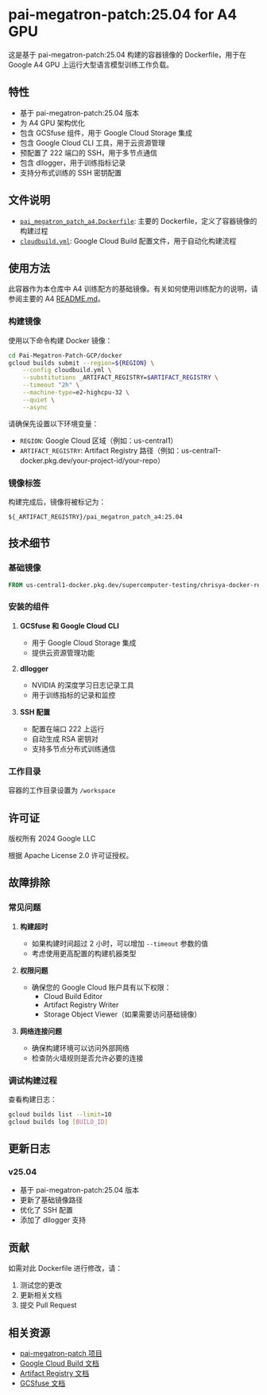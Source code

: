 # pai-megatron-patch:25.04 for A4 GPU

这是基于 pai-megatron-patch:25.04 构建的容器镜像的 Dockerfile，用于在 Google A4 GPU 上运行大型语言模型训练工作负载。

## 特性

- 基于 pai-megatron-patch:25.04 版本
- 为 A4 GPU 架构优化
- 包含 GCSfuse 组件，用于 Google Cloud Storage 集成
- 包含 Google Cloud CLI 工具，用于云资源管理
- 预配置了 222 端口的 SSH，用于多节点通信
- 包含 dllogger，用于训练指标记录
- 支持分布式训练的 SSH 密钥配置

## 文件说明

- [`pai_megatron_patch_a4.Dockerfile`](pai_megatron_patch_a4.Dockerfile): 主要的 Dockerfile，定义了容器镜像的构建过程
- [`cloudbuild.yml`](cloudbuild.yml): Google Cloud Build 配置文件，用于自动化构建流程

## 使用方法

此容器作为本仓库中 A4 训练配方的基础镜像。有关如何使用训练配方的说明，请参阅主要的 A4 [README.md](../../README.md)。

### 构建镜像

使用以下命令构建 Docker 镜像：

```bash
cd Pai-Megatron-Patch-GCP/docker
gcloud builds submit --region=${REGION} \
    --config cloudbuild.yml \
    --substitutions _ARTIFACT_REGISTRY=$ARTIFACT_REGISTRY \
    --timeout "2h" \
    --machine-type=e2-highcpu-32 \
    --quiet \
    --async
```

请确保先设置以下环境变量：
- `REGION`: Google Cloud 区域（例如：us-central1）
- `ARTIFACT_REGISTRY`: Artifact Registry 路径（例如：us-central1-docker.pkg.dev/your-project-id/your-repo）

### 镜像标签

构建完成后，镜像将被标记为：
```
${_ARTIFACT_REGISTRY}/pai_megatron_patch_a4:25.04
```

## 技术细节

### 基础镜像
```dockerfile
FROM us-central1-docker.pkg.dev/supercomputer-testing/chrisya-docker-repo-supercomputer-testing-uc1/pai-megatron-patch:25.04
```

### 安装的组件

1. **GCSfuse 和 Google Cloud CLI**
   - 用于 Google Cloud Storage 集成
   - 提供云资源管理功能

2. **dllogger**
   - NVIDIA 的深度学习日志记录工具
   - 用于训练指标的记录和监控

3. **SSH 配置**
   - 配置在端口 222 上运行
   - 自动生成 RSA 密钥对
   - 支持多节点分布式训练通信

### 工作目录
容器的工作目录设置为 `/workspace`

## 许可证

版权所有 2024 Google LLC

根据 Apache License 2.0 许可证授权。

## 故障排除

### 常见问题

1. **构建超时**
   - 如果构建时间超过 2 小时，可以增加 `--timeout` 参数的值
   - 考虑使用更高配置的构建机器类型

2. **权限问题**
   - 确保您的 Google Cloud 账户具有以下权限：
     - Cloud Build Editor
     - Artifact Registry Writer
     - Storage Object Viewer（如果需要访问基础镜像）

3. **网络连接问题**
   - 确保构建环境可以访问外部网络
   - 检查防火墙规则是否允许必要的连接

### 调试构建过程

查看构建日志：
```bash
gcloud builds list --limit=10
gcloud builds log [BUILD_ID]
```

## 更新日志

### v25.04
- 基于 pai-megatron-patch:25.04 版本
- 更新了基础镜像路径
- 优化了 SSH 配置
- 添加了 dllogger 支持

## 贡献

如需对此 Dockerfile 进行修改，请：

1. 测试您的更改
2. 更新相关文档
3. 提交 Pull Request

## 相关资源

- [pai-megatron-patch 项目](https://github.com/alibaba/Pai-Megatron-Patch)
- [Google Cloud Build 文档](https://cloud.google.com/build/docs)
- [Artifact Registry 文档](https://cloud.google.com/artifact-registry/docs)
- [GCSfuse 文档](https://cloud.google.com/storage/docs/gcs-fuse)